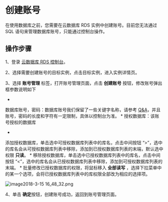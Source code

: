 #

# 创建账号

在使用数据库之前，您需要在云数据库 RDS 实例中创建账号。目前您无法通过 SQL 语句来管理数据库账号，只能通过控制台操作。

## 操作步骤

1、登录 [云数据库 RDS 控制台](https://rds-console.jdcloud.com/database)。

2、选择需要创建账号的目标实例，点击目标实例，进入实例详情页。

3、选择 **账号管理** 标签，打开账号管理页面，点击 **创建账号** 按钮，修改账号弹出框参数说明如下

* 
数据库账号，密码：数据库账号我们保留了一些关键字名称，请参考 [Q&A](https://www.jdcloud.com/help/detail/75/isCatalog/1)，并且账号，密码的长度和字符有一定限制，具体以控制台为准。
* 
授权数据库：该账号授权的数据库

* 
添加授权数据库，单击选中可授权数据库列表中的库名，点击中间按钮 “>”，选中的库名会从可授权数据库列表中移除，添加到已授权数据库列表的末端，默认选中权限 **只读**。
* 
移除授权数据库，单击选中已授权数据库列表中的库名，点击中间按钮 “<”，选中的库名会从已授权数据库列表中移除，添加到可授权数据库列表的末端。
* 
批量修改已授权数据库的权限，将鼠标移入 **全部读写** ，选择下拉菜单中的某一个选项，会将已授权数据库列表中的库权限全部改为相应的选择项。

![image2018-3-15 16_48_32.png](https://img1.jcloudcs.com/cms/55566a35-7b5d-40fe-ae10-372f82ab296120180315164907.png)

4、单击 **确定**按钮，创建账号成功，返回到账号管理页面。